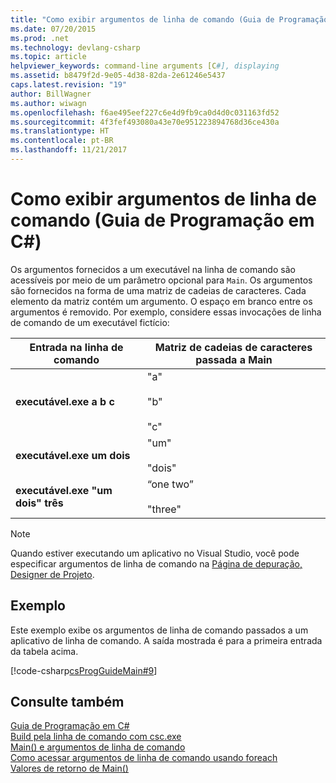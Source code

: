 ```yaml
---
title: "Como exibir argumentos de linha de comando (Guia de Programação em C#)"
ms.date: 07/20/2015
ms.prod: .net
ms.technology: devlang-csharp
ms.topic: article
helpviewer_keywords: command-line arguments [C#], displaying
ms.assetid: b8479f2d-9e05-4d38-82da-2e61246e5437
caps.latest.revision: "19"
author: BillWagner
ms.author: wiwagn
ms.openlocfilehash: f6ae495eef227c6e4d9fb9ca0d4d0c031163fd52
ms.sourcegitcommit: 4f3fef493080a43e70e951223894768d36ce430a
ms.translationtype: HT
ms.contentlocale: pt-BR
ms.lasthandoff: 11/21/2017
---
```

# <a name="how-to-display-command-line-arguments-c-programming-guide"></a>Como exibir argumentos de linha de comando (Guia de Programação em C#)
Os argumentos fornecidos a um executável na linha de comando são acessíveis por meio de um parâmetro opcional para `Main`. Os argumentos são fornecidos na forma de uma matriz de cadeias de caracteres. Cada elemento da matriz contém um argumento. O espaço em branco entre os argumentos é removido. Por exemplo, considere essas invocações de linha de comando de um executável fictício:  
  
|Entrada na linha de comando|Matriz de cadeias de caracteres passada a Main|  
|----------------------------|-------------------------------------|  
|**executável.exe a b c**|"a"<br /><br /> "b"<br /><br /> "c"|  
|**executável.exe um dois**|"um"<br /><br /> "dois"|  
|**executável.exe "um dois" três**|“one two”<br /><br /> "three"|  
  
> [!NOTE]
>  Quando estiver executando um aplicativo no Visual Studio, você pode especificar argumentos de linha de comando na [Página de depuração, Designer de Projeto](/visualstudio/ide/reference/debug-page-project-designer).  
  
## <a name="example"></a>Exemplo  
 Este exemplo exibe os argumentos de linha de comando passados a um aplicativo de linha de comando. A saída mostrada é para a primeira entrada da tabela acima.  
  
 [!code-csharp[csProgGuideMain#9](../../../csharp/programming-guide/inside-a-program/codesnippet/CSharp/how-to-display-command-line-arguments_1.cs)]  
  
## <a name="see-also"></a>Consulte também  
 [Guia de Programação em C#](../../../csharp/programming-guide/index.md)  
 [Build pela linha de comando com csc.exe](../../../csharp/language-reference/compiler-options/command-line-building-with-csc-exe.md)  
 [Main() e argumentos de linha de comando](../../../csharp/programming-guide/main-and-command-args/index.md)  
 [Como acessar argumentos de linha de comando usando foreach](../../../csharp/programming-guide/main-and-command-args/how-to-access-command-line-arguments-using-foreach.md)  
 [Valores de retorno de Main()](../../../csharp/programming-guide/main-and-command-args/main-return-values.md)
